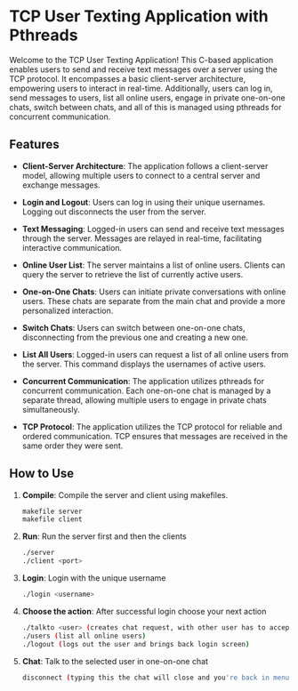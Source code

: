 # TCP User Texting Application with Pthreads

Welcome to the TCP User Texting Application! This C-based application enables users to send and receive text messages over a server using the TCP protocol. It encompasses a basic client-server architecture, empowering users to interact in real-time. Additionally, users can log in, send messages to users, list all online users, engage in private one-on-one chats, switch between chats, and all of this is managed using pthreads for concurrent communication.

## Features

- **Client-Server Architecture**: The application follows a client-server model, allowing multiple users to connect to a central server and exchange messages.

- **Login and Logout**: Users can log in using their unique usernames. Logging out disconnects the user from the server.

- **Text Messaging**: Logged-in users can send and receive text messages through the server. Messages are relayed in real-time, facilitating interactive communication.

- **Online User List**: The server maintains a list of online users. Clients can query the server to retrieve the list of currently active users.

- **One-on-One Chats**: Users can initiate private conversations with online users. These chats are separate from the main chat and provide a more personalized interaction.

- **Switch Chats**: Users can switch between one-on-one chats, disconnecting from the previous one and creating a new one.

- **List All Users**: Logged-in users can request a list of all online users from the server. This command displays the usernames of active users.

- **Concurrent Communication**: The application utilizes pthreads for concurrent communication. Each one-on-one chat is managed by a separate thread, allowing multiple users to engage in private chats simultaneously.

- **TCP Protocol**: The application utilizes the TCP protocol for reliable and ordered communication. TCP ensures that messages are received in the same order they were sent.

## How to Use

1. **Compile**: Compile the server and client using makefiles.
   ```bash
   makefile server
   makefile client
   ```

2. **Run**: Run the server first and then the clients
   ```bash
   ./server
   ./client <port>
   ```

3. **Login**: Login with the unique username
   ```bash
   ./login <username>
   ```

4. **Choose the action**: After successful login choose your next action
   ```bash
   ./talkto <user> (creates chat request, with other user has to accept for chat to initiate)
   ./users (list all online users)
   ./logout (logs out the user and brings back login screen)
   ```

5. **Chat**: Talk to the selected user in one-on-one chat 
   ```bash
   disconnect (typing this the chat will close and you're back in menu above)
   ```
